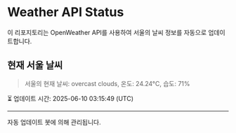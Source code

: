 
# Weather API Status

이 리포지토리는 OpenWeather API를 사용하여 서울의 날씨 정보를 자동으로 업데이트합니다.

## 현재 서울 날씨
> 서울의 현재 날씨: overcast clouds, 온도: 24.24°C, 습도: 71%

⏳ 업데이트 시간: 2025-06-10 03:15:49 (UTC)

---
자동 업데이트 봇에 의해 관리됩니다.
